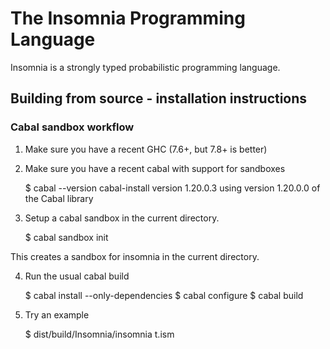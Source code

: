 The Insomnia Programming Language
=================================

Insomnia is a strongly typed probabilistic programming language.

Building from source - installation instructions
------------------------------------------------

### Cabal sandbox workflow

1. Make sure you have a recent GHC (7.6+, but 7.8+ is better)

2. Make sure you have a recent cabal with support for sandboxes

    $ cabal --version
    cabal-install version 1.20.0.3
    using version 1.20.0.0 of the Cabal library

3. Setup a cabal sandbox in the current directory.

    $ cabal sandbox init

This creates a sandbox for insomnia in the current directory.

4. Run the usual cabal build

    $ cabal install --only-dependencies
    $ cabal configure
    $ cabal build

5. Try an example

    $ dist/build/Insomnia/insomnia t.ism


    
